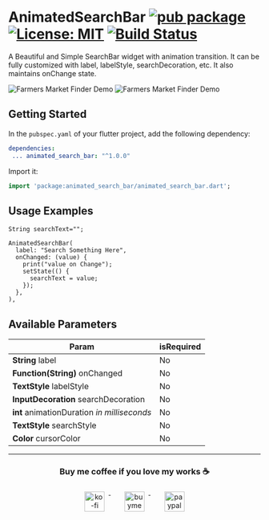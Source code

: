   
# AnimatedSearchBar  [![pub package](https://img.shields.io/pub/v/animated_search_bar.svg)](https://pub.dev/packages/animated_search_bar) [![License: MIT](https://img.shields.io/badge/License-MIT-yellow.svg)](https://opensource.org/licenses/MIT)  [![Build Status](https://travis-ci.com/ukieTux/animated_search_bar.svg?branch=master)](https://travis-ci.com/ukieTux/animated_search_bar)
A Beautiful and Simple SearchBar widget with animation transition. It can be fully customized with label, labelStyle, searchDecoration, etc. It also maintains onChange state.  
  
![Farmers Market Finder Demo](https://github.com/ukieTux/animated_search_bar/blob/master/gifs/app_bar.gif)
![Farmers Market Finder Demo](https://github.com/ukieTux/animated_search_bar/blob/master/gifs/body.gif)
  
## Getting Started  
  
In the `pubspec.yaml` of your flutter project, add the following dependency:  
  
```yaml  
dependencies:  
 ... animated_search_bar: "^1.0.0"
 ```  
  
Import it:  
  
```dart  
import 'package:animated_search_bar/animated_search_bar.dart';
```  
  
## Usage Examples  
  
```
String searchText="";

AnimatedSearchBar(  
  label: "Search Something Here",  
  onChanged: (value) {  
    print("value on Change");  
    setState(() {  
      searchText = value;  
    });  
  },  
),
```
  
  
## Available Parameters  
| Param | isRequired |  
|--|--|  
| **String** label | No |  
| **Function(String)** onChanged | No |  
| **TextStyle** labelStyle | No |  
| **InputDecoration** searchDecoration | No |  
| **int** animationDuration *in milliseconds* | No |  
| **TextStyle** searchStyle  | No |  
| **Color** cursorColor| No |  
---  
<h3 align="center">Buy me coffee if you love my works ☕️</h3>  
<p align="center">  
  <a href="https://ko-fi.com/ukietux" target="_blank">  
    <img src="https://help.ko-fi.com/system/photos/3604/0095/9793/logo_circle.png" alt="ko-fi" style="vertical-align:top; margin:8px" height="40">  
  </a>&nbsp;&nbsp;&nbsp;&nbsp;  
  <a href="https://www.buymeacoffee.com/ukieTux" target="_blank">  
    <img src="https://www.buymeacoffee.com/assets/img/guidelines/download-assets-sm-2.svg" alt="buymeacoffe" style="vertical-align:top; margin:8px" height="40">  
  </a>&nbsp;&nbsp;&nbsp;&nbsp;  
  <a href="https://paypal.me/ukieTux" target="_blank">  
    <img src="https://blog.zoom.us/wp-content/uploads/2019/08/paypal.png" alt="paypal" style="vertical-align:top; margin:8px" height="40">  
  </a>  
</p>  
<br><br>